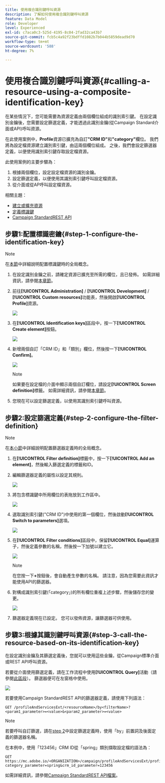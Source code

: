 ```yaml
---
title: 使用複合識別鍵呼叫資源
description: 了解如何使用複合識別鍵呼叫資源
feature: Data Model
role: Developer
level: Experienced
exl-id: c7aca0c3-525d-4195-8c04-2fad32ca43b7
source-git-commit: fcb5c4a92f23bdffd1082b7b044b5859dead9d70
workflow-type: tm+mt
source-wordcount: '588'
ht-degree: 7%

---
```


# 使用複合識別鍵呼叫資源{#calling-a-resource-using-a-composite-identification-key}

在某些情況下，您可能需要為資源定義由兩個欄位組成的識別索引鍵。 在設定識別金鑰後，您需要設定篩選定義，才能透過此識別金鑰(從Campaign Standard介面或API)呼叫資源。

在此使用案例中，**Profile**&#x200B;資源已擴充為自訂&#x200B;**&quot;CRM ID&quot;**&#x200B;和&#x200B;**&quot;category&quot;**&#x200B;欄位。 我們將為設定檔資源建立識別索引鍵，由這兩個欄位組成。 之後，我們會設定篩選器定義，以便使用識別索引鍵存取設定檔資源。

此使用案例的主要步驟為：

1. 根據兩個欄位，設定設定檔資源的識別金鑰。
1. 設定篩選定義，以便使用其識別索引鍵呼叫設定檔資源。
1. 從介面或從AP呼叫設定檔資源。

相關主題：

* [建立或擴充資源](../../developing/using/creating-or-extending-the-resource.md)
* [定義標識鍵](../../developing/using/configuring-the-resource-s-data-structure.md#defining-identification-keys)
* [Campaign StandardREST API](../../api/using/get-started-apis.md)

## 步驟1:配置標識密鑰{#step-1-configure-the-identification-key}

>[!NOTE]
> 在[本節](../../developing/using/configuring-the-resource-s-data-structure.md#defining-identification-keys)中詳細說明配置標識鍵時的全局概念。

1. 在設定識別金鑰之前，請確定資源已擴充至所需的欄位，且已發佈。 如需詳細資訊，請參閱[本章節](../../developing/using/creating-or-extending-the-resource.md)。

1. 前往&#x200B;**[!UICONTROL Administration]** / **[!UICONTROL Development]** / **[!UICONTROL Custom resources]**&#x200B;功能表，然後開啟&#x200B;**[!UICONTROL Profile]**&#x200B;資源。

   ![](assets/uc_idkey1.png)

1. 在&#x200B;**[!UICONTROL Identification keys]**&#x200B;區段中，按一下&#x200B;**[!UICONTROL Create element]**&#x200B;按鈕。

   ![](assets/uc_idkey2.png)

1. 新增兩個自訂「CRM ID」和「類別」欄位，然後按一下&#x200B;**[!UICONTROL Confirm]**。

   ![](assets/uc_idkey3.png)

   >[!NOTE]
   > 如果要在設定檔的介面中顯示兩個自訂欄位，請設定&#x200B;**[!UICONTROL Screen definition]**&#x200B;標籤。 如需詳細資訊，請參閱[本章節](../../developing/using/configuring-the-screen-definition.md)。

1. 您現在可以設定篩選定義，以使用其識別索引鍵呼叫資源。

## 步驟2:設定篩選定義{#step-2-configure-the-filter-definition}

>[!NOTE]
> 在[本小節](../../developing/using/configuring-filter-definition.md)中詳細說明配置篩選器定義時的全局概念。

1. 在&#x200B;**[!UICONTROL Filter definition]**&#x200B;標籤中，按一下&#x200B;**[!UICONTROL Add an element]**，然後輸入篩選定義的標籤和ID。

1. 編輯篩選器定義的屬性以設定其規則。

   ![](assets/uc_idkey4.png)

1. 將包含標識鍵中所用欄位的表拖放到工作區中。

   ![](assets/uc_idkey5.png)

1. 選取識別索引鍵(&quot;CRM ID&quot;)中使用的第一個欄位，然後啟動&#x200B;**[!UICONTROL Switch to parameters]**&#x200B;選項。

   ![](assets/uc_idkey6.png)

1. 在&#x200B;**[!UICONTROL Filter conditions]**&#x200B;區段中，保留&#x200B;**[!UICONTROL Equal]**&#x200B;運算子，然後定義參數的名稱，然後按一下加號以建立它。

   ![](assets/uc_idkey7.png)

   >[!NOTE]
   > 在您按一下&#x200B;**+**&#x200B;按鈕後，會自動產生參數的名稱。 請注意，因為您需要此資訊才能使用API的篩選器。

1. 對構成識別索引鍵(「category」)的所有欄位重複上述步驟，然後儲存您的變更。

   ![](assets/uc_idkey8.png)

1. 篩選器定義現在已設定。 您可以發佈資源，讓篩選器可供使用。

## 步驟3:根據其識別鍵呼叫資源{#step-3-call-the-resource-based-on-its-identification-key}

在設定識別金鑰及其篩選定義後，您就可以使用這些金鑰，從Campaign標準介面或REST API呼叫資源。

若要從介面使用篩選定義，請在工作流程中使用&#x200B;**[!UICONTROL Query]**&#x200B;活動（請參閱[此區段](../../automating/using/query.md)）。 篩選器便可在左窗格中使用。

![](assets/uc_idkey9.png)

若要使用Campaign StandardREST API的篩選器定義，請使用下列語法：

```
GET /profileAndServicesExt/<resourceName>/by<filterName>?<param1_parameter>=<value>&<param2_parameter>=<value>
```

>[!NOTE]
>若要呼叫自訂篩選，請在[step 2](../../developing/using/uc-calling-resource-id-key.md#step-2-configure-the-filter-definition)中設定篩選定義時，使用「by」前置詞及後面定義的篩選器名稱。

在本例中，使用「123456」CRM ID從「spring」類別擷取設定檔的語法為：

```
GET https://mc.adobe.io/<ORGANIZATION>/campaign/profileAndServicesExt/profile/byidentification_key?category_parameter=spring&crm_id_parameter=123456
```

如需詳細資訊，請參閱[Campaign StandardREST API檔案](../../api/using/filtering.md)。
